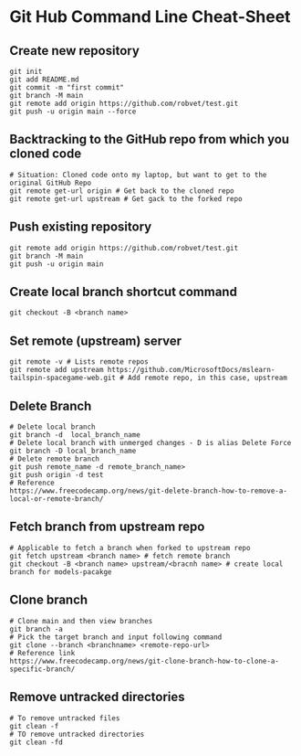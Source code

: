 # Git Hub Command Line Cheat-Sheet

## Create new repository
```
git init
git add README.md
git commit -m "first commit"
git branch -M main
git remote add origin https://github.com/robvet/test.git
git push -u origin main --force
```
## Backtracking to the GitHub repo from which you cloned code
```
# Situation: Cloned code onto my laptop, but want to get to the original GitHub Repo
git remote get-url origin # Get back to the cloned repo
git remote get-url upstream # Get gack to the forked repo
```

## Push existing repository
```
git remote add origin https://github.com/robvet/test.git
git branch -M main
git push -u origin main
```

## Create local branch shortcut command
```
git checkout -B <branch name>
```

## Set remote (upstream) server
```
git remote -v # Lists remote repos 
git remote add upstream https://github.com/MicrosoftDocs/mslearn-tailspin-spacegame-web.git # Add remote repo, in this case, upstream
```

## Delete Branch
```
# Delete local branch
git branch -d  local_branch_name
# Delete local branch with unmerged changes - D is alias Delete Force
git branch -D local_branch_name
# Delete remote branch
git push remote_name -d remote_branch_name>
git push origin -d test
# Reference
https://www.freecodecamp.org/news/git-delete-branch-how-to-remove-a-local-or-remote-branch/
```

## Fetch branch from upstream repo
```
# Applicable to fetch a branch when forked to upstream repo
git fetch upstream <branch name> # fetch remote branch
git checkout -B <branch name> upstream/<bracnh name> # create local branch for models-pacakge
```

## Clone branch
```
# Clone main and then view branches
git branch -a
# Pick the target branch and input following command
git clone --branch <branchname> <remote-repo-url>
# Reference link
https://www.freecodecamp.org/news/git-clone-branch-how-to-clone-a-specific-branch/
```


## Remove untracked directories
```
# To remove untracked files
git clean -f
# TO remove untracked directories
git clean -fd
```
